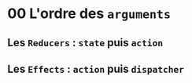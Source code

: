 # 00 L'ordre des `arguments`



## Les `Reducers` : `state` puis `action`



## Les `Effects` :  `action` puis `dispatcher`


